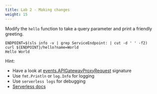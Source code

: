 ```yaml
---
title: Lab 2 - Making changes
weight: 15
---
```


Modify the `hello` function to take a query parameter and print a friendly greeting.

```
ENDPOINT=$(sls info -v | grep ServiceEndpoint: | cut -d ' ' -f2)
curl ${ENDPOINT}/hello?name=World
Hello World
```

Hint:

- Have a look at [events.APIGatewayProxyRequest](https://github.com/aws/aws-lambda-go/blob/master/events/apigw.go#L6) signature
- Use `fmt.Println` or `log.Info` for logging
- Use `serverless logs` for debugging
- [Serverless docs](https://serverless.com/framework/docs/providers/aws/events/apigateway/#request-parameters)

